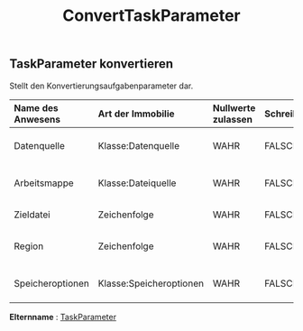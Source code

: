 ﻿---
title: ConvertTaskParameter
second_title: Aspose.Cells Cloud Documen
type: docs
url: /de/specification/model/converttaskparameter/
description: "Aspose.Cells Cloud-Modellspezifikation: ConvertTaskParameter. Müheloses Bearbeiten von Excel und anderen Tabellenkalkulationsdokumenten mit Funktionen wie Öffnen, Generieren, Bearbeiten, Teilen, Zusammenführen, Vergleichen und Konvertieren"
kwords: Excel, Office, Tabellenkalkulation, Cloud REST API, ConvertTaskParameter
weight: 50
---
## **TaskParameter konvertieren**

 Stellt den Konvertierungsaufgabenparameter dar.

| Name des Anwesens| Art der Immobilie| Nullwerte zulassen| Schreibgeschützt| Standardwert| Beschreibung|
|:- |:- |:- |:- |:- |:- |
| Datenquelle| Klasse:Datenquelle| WAHR| FALSCH|| Stellt die Datenquelle des Taskobjekts dar.|
| Arbeitsmappe| Klasse:Dateiquelle| WAHR| FALSCH|| Stellt die Datenquelle des Taskobjekts dar.|
| Zieldatei| Zeichenfolge| WAHR| FALSCH|| Stellt die Zieldatei dar.|
| Region| Zeichenfolge| WAHR| FALSCH|| Stellt die Datenregion Excel dar.|
| Speicheroptionen| Klasse:Speicheroptionen| WAHR| FALSCH|| Stellt Speicheroptionen dar.|

**Elternname** : [TaskParameter](/specification/model/taskparameter)

